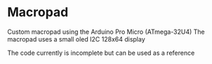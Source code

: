 # Macropad
Custom macropad using the Arduino Pro Micro (ATmega-32U4)
The macropad uses a small oled I2C 128x64 display 








The code currently is incomplete but can be used as a reference
